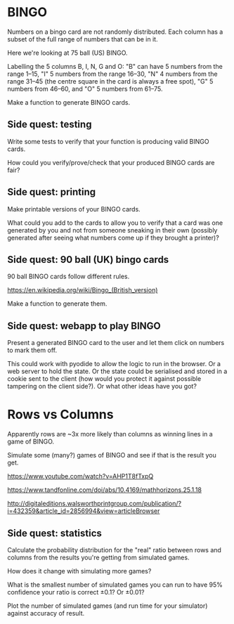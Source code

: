 # BINGO

Numbers on a bingo card are not randomly distributed. Each column has a subset of the full range of numbers that can be in it.

Here we're looking at 75 ball (US) BINGO.

Labelling the 5 columns B, I, N, G and O: "B" can have 5 numbers from the range 1–15, "I" 5 numbers from the range 16–30, "N" 4 numbers from the range 31–45 (the centre square in the card is always a free spot), "G" 5 numbers from 46–60, and "O" 5 numbers from 61–75.

Make a function to generate BINGO cards.

## Side quest: testing

Write some tests to verify that your function is producing valid BINGO cards.

How could you verify/prove/check that your produced BINGO cards are fair?

## Side quest: printing

Make printable versions of your BINGO cards.

What could you add to the cards to allow you to verify that a card was one generated by you and not from someone sneaking in their own (possibly generated after seeing what numbers come up if they brought a printer)?

## Side quest: 90 ball (UK) bingo cards

90 ball BINGO cards follow different rules.

https://en.wikipedia.org/wiki/Bingo_(British_version)

Make a function to generate them.

## Side quest: webapp to play BINGO

Present a generated BINGO card to the user and let them click on numbers to mark them off.

This could work with pyodide to allow the logic to run in the browser. Or a web server to hold the state. Or the state could be serialised and stored in a cookie sent to the client (how would you protect it against possible tampering on the client side?). Or what other ideas have you got?

# Rows vs Columns

Apparently rows are ~3x more likely than columns as winning lines in a game of BINGO.

Simulate some (many?) games of BINGO and see if that is the result you get.

https://www.youtube.com/watch?v=AHP1T8fTxpQ

https://www.tandfonline.com/doi/abs/10.4169/mathhorizons.25.1.18

http://digitaleditions.walsworthprintgroup.com/publication/?i=432359&article_id=2856994&view=articleBrowser

## Side quest: statistics

Calculate the probability distribution for the "real" ratio between rows and columns from the results you're getting from simulated games.

How does it change with simulating more games?

What is the smallest number of simulated games you can run to have 95% confidence your ratio is correct ±0.1? Or ±0.01?

Plot the number of simulated games (and run time for your simulator) against accuracy of result.

